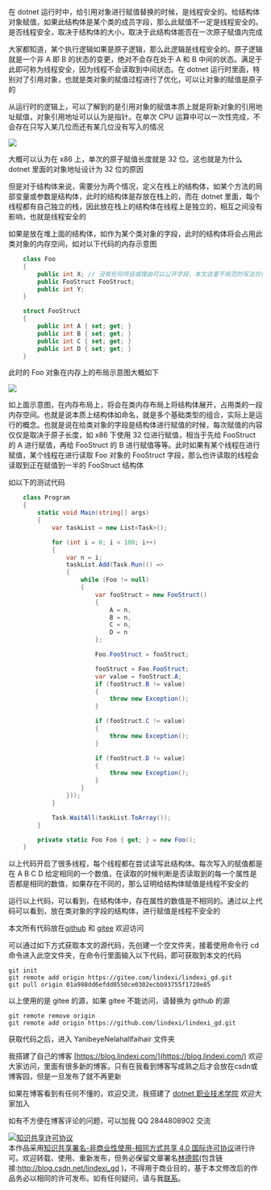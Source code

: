 
在 dotnet 运行时中，给引用对象进行赋值替换的时候，是线程安全的。给结构体对象赋值，如果此结构体是某个类的成员字段，那么此赋值不一定是线程安全的。是否线程安全，取决于结构体的大小，取决于此结构体能否在一次原子赋值内完成

<!--more-->


<!-- CreateTime:2021/9/6 19:15:05 -->

<!-- 发布 -->

大家都知道，某个执行逻辑如果是原子逻辑，那么此逻辑是线程安全的。原子逻辑就是一个非 A 即 B 的状态的变更，绝对不会存在处于 A 和 B 中间的状态。满足于此即可称为线程安全，因为线程不会读取到中间状态。在 dotnet 运行时里面，特别对了引用对象，也就是类对象的赋值过程进行了优化，可以让对象的赋值是原子的

从运行时的逻辑上，可以了解到的是引用对象的赋值本质上就是将新对象的引用地址赋值，对象引用地址可以认为是指针。在单次 CPU 运算中可以一次性完成，不会存在只写入某几位而还有某几位没有写入的情况

<!-- ![](image/dotnet C# 给结构体字段赋值非线程安全/dotnet C# 给结构体字段赋值非线程安全0.png) -->

![](http://image.acmx.xyz/lindexi%2F2021961925584162.jpg)

大概可以认为在 x86 上，单次的原子赋值长度就是 32 位。这也就是为什么 dotnet 里面的对象地址设计为 32 位的原因

但是对于结构体来说，需要分为两个情况，定义在栈上的结构体，如某个方法的局部变量或参数是结构体，此时的结构体是存放在栈上的，而在 dotnet 里面，每个线程都有自己独立的栈，因此放在栈上的结构体在线程上是独立的，相互之间没有影响，也就是线程安全的

如果是放在堆上面的结构体，如作为某个类对象的字段，此时的结构体将会占用此类对象的内存空间，如对以下代码的内存示意图

```csharp
    class Foo
    {
        public int X; // 没有任何项目或理由可以公开字段，本文这里不规范的写法仅仅只是为了做演示而已 （Unity除外）
        public FooStruct FooStruct;
        public int Y;
    }

    struct FooStruct
    {
        public int A { set; get; }
        public int B { set; get; }
        public int C { set; get; }
        public int D { set; get; }
    }
```

此时的 Foo 对象在内存上的布局示意图大概如下

<!-- ![](image/dotnet C# 给结构体字段赋值非线程安全/dotnet C# 给结构体字段赋值非线程安全1.png) -->

![](http://image.acmx.xyz/lindexi%2F202196193532405.jpg)

如上面示意图，在内存布局上，将会在类内存布局上将结构体展开，占用类的一段内存空间。也就是说本质上结构体如命名，就是多个基础类型的组合，实际上是运行的概念。也就是说在给类对象的字段是结构体进行赋值的时候，每次赋值的内容仅仅是取决于原子长度，如 x86 下使用 32 位进行赋值，相当于先给 FooStruct 的 A 进行赋值，再给 FooStruct 的 B 进行赋值等等。此时如果有某个线程在进行赋值，某个线程在进行读取 Foo 对象的 FooStruct 字段，那么也许读取的线程会读取到正在赋值到一半的 FooStruct 结构体

如以下的测试代码

```csharp
    class Program
    {
        static void Main(string[] args)
        {
            var taskList = new List<Task>();

            for (int i = 0; i < 100; i++)
            {
                var n = i;
                taskList.Add(Task.Run(() =>
                {
                    while (Foo != null)
                    {
                        var fooStruct = new FooStruct()
                        {
                            A = n,
                            B = n,
                            C = n,
                            D = n
                        };

                        Foo.FooStruct = fooStruct;

                        fooStruct = Foo.FooStruct;
                        var value = fooStruct.A;
                        if (fooStruct.B != value)
                        {
                            throw new Exception();
                        }

                        if (fooStruct.C != value)
                        {
                            throw new Exception();
                        }

                        if (fooStruct.D != value)
                        {
                            throw new Exception();
                        }
                    }
                }));
            }

            Task.WaitAll(taskList.ToArray());
        }

        private static Foo Foo { get; } = new Foo();
    }
```

以上代码开启了很多线程，每个线程都在尝试读写此结构体。每次写入的赋值都是在 A B C D 给定相同的一个数值，在读取的时候判断是否读取到的每一个属性是否都是相同的数值，如果存在不同的，那么证明给结构体赋值是线程不安全的

运行以上代码，可以看到，在结构体中，存在属性的数值是不相同的。通过以上代码可以看到，放在类对象的字段的结构体，进行赋值是线程不安全的

本文所有代码放在[github](https://github.com/lindexi/lindexi_gd/tree/01a988dd6efdd0550ce0302ecbb93755f1720e85/YanibeyeNelahallfaihair) 和 [gitee](https://gitee.com/lindexi/lindexi_gd/tree/01a988dd6efdd0550ce0302ecbb93755f1720e85/YanibeyeNelahallfaihair) 欢迎访问

可以通过如下方式获取本文的源代码，先创建一个空文件夹，接着使用命令行 cd 命令进入此空文件夹，在命令行里面输入以下代码，即可获取到本文的代码

```
git init
git remote add origin https://gitee.com/lindexi/lindexi_gd.git
git pull origin 01a988dd6efdd0550ce0302ecbb93755f1720e85
```

以上使用的是 gitee 的源，如果 gitee 不能访问，请替换为 github 的源

```
git remote remove origin
git remote add origin https://github.com/lindexi/lindexi_gd.git
```

获取代码之后，进入 YanibeyeNelahallfaihair 文件夹



我搭建了自己的博客 [https://blog.lindexi.com/](https://blog.lindexi.com/) 欢迎大家访问，里面有很多新的博客。只有在我看到博客写成熟之后才会放在csdn或博客园，但是一旦发布了就不再更新

如果在博客看到有任何不懂的，欢迎交流，我搭建了 [dotnet 职业技术学院](https://t.me/dotnet_campus) 欢迎大家加入

如有不方便在博客评论的问题，可以加我 QQ 2844808902 交流

<a rel="license" href="http://creativecommons.org/licenses/by-nc-sa/4.0/"><img alt="知识共享许可协议" style="border-width:0" src="https://licensebuttons.net/l/by-nc-sa/4.0/88x31.png" /></a><br />本作品采用<a rel="license" href="http://creativecommons.org/licenses/by-nc-sa/4.0/">知识共享署名-非商业性使用-相同方式共享 4.0 国际许可协议</a>进行许可。欢迎转载、使用、重新发布，但务必保留文章署名[林德熙](http://blog.csdn.net/lindexi_gd)(包含链接:http://blog.csdn.net/lindexi_gd )，不得用于商业目的，基于本文修改后的作品务必以相同的许可发布。如有任何疑问，请与我[联系](mailto:lindexi_gd@163.com)。